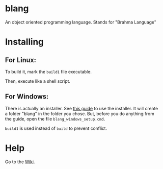 # blang
An object oriented programming language. Stands for "Brahma Language"
# Installing
## For Linux:
To build it, mark the `build1` file executable.

Then, execute like a shell script.
## For Windows:
There is actually an installer. See [this guide](https://github.com/Ganesha2282882/blang/raw/main/download_win_setup.mp4) to use the installer. It will create a folder "blang" in the folder you chose. But, before you do anything from the guide, open the file `blang_windows_setup.cmd`.

`build1` is used instead of `build` to prevent conflict.
# Help
Go to the [Wiki](https://github.com/Ganesha2282882/blang/wiki).
